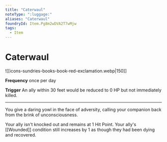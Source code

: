 ```yaml
---
title: "Caterwaul"
noteType: ":luggage:"
aliases: "Caterwaul"
foundryId: Item.Pg8m2wDVA2T7wMjw
tags:
  - Item
---
```


# Caterwaul
![[icons-sundries-books-book-red-exclamation.webp|150]]

**Frequency** once per day

**Trigger** An ally within 30 feet would be reduced to 0 HP but not immediately killed.

* * *

You give a daring yowl in the face of adversity, calling your companion back from the brink of unconsciousness.

Your ally isn't knocked out and remains at 1 Hit Point. Your ally's [[Wounded]] condition still increases by 1 as though they had been dying and recovered.
